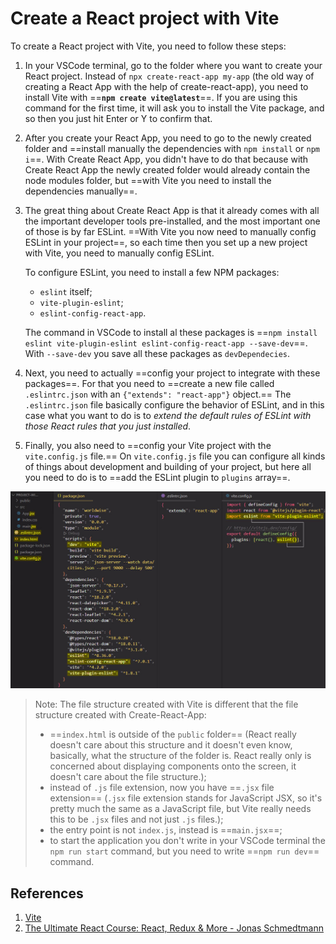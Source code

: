 # Create a React project with Vite

To create a React project with Vite, you need to follow these steps:

1. In your VSCode terminal, go to the folder where you want to create your React project. Instead of `npx create-react-app my-app` (the old way of creating a React App with the help of create-react-app), you need to install Vite with ==**`npm create vite@latest`**==. If you are using this command for the first time, it will ask you to install the Vite package, and so then you just hit Enter or Y to confirm that.

2. After you create your React App, you need to go to the newly created folder and ==install manually the dependencies with `npm install` or `npm i`==. With Create React App, you didn't have to do that because with Create React App the newly created folder would already contain the node modules folder, but ==with Vite you need to install the dependencies manually==.

3. The great thing about Create React App is that it already comes with all the important developer tools pre-installed, and the most important one of those is by far ESLint. ==With Vite you now need to manually config ESLint in your project==, so each time then you set up a new project with Vite, you need to manually config ESLint.

   To configure ESLint, you need to install a few NPM packages:

   - `eslint` itself;
   - `vite-plugin-eslint`;
   - `eslint-config-react-app`.

   The command in VSCode to install al these packages is ==`npm install eslint vite-plugin-eslint eslint-config-react-app --save-dev`==. With `--save-dev` you save all these packages as `devDependecies`.

4. Next, you need to actually ==config your project to integrate with these packages==. For that you need to ==create a new file called `.eslintrc.json` with an `{"extends": "react-app"}` object.== The `.eslintrc.json` file basically configure the behavior of ESLint, and in this case what you want to do is to _extend the default rules of ESLint with those React rules that you just installed_.

5. Finally, you also need to ==config your Vite project with the `vite.config.js` file.== On `vite.config.js` file you can configure all kinds of things about development and building of your project, but here all you need to do is to ==add the ESLint plugin to `plugins` array==.

![create_a_react_project](../../img/create_a_react_project.jpg)

> Note: The file structure created with Vite is different that the file structure created with Create-React-App:
>
> - ==`index.html` is outside of the `public` folder== (React really doesn't care about this structure and it doesn't even know, basically, what the structure of the folder is. React really only is concerned about displaying components onto the screen, it doesn't care about the file structure.);
> - instead of `.js` file extension, now you have ==`.jsx` file extension== (`.jsx` file extension stands for JavaScript JSX, so it's pretty much the same as a JavaScript file, but Vite really needs this to be `.jsx` files and not just `.js` files.);
> -  the entry point is not `index.js`, instead is ==`main.jsx`==;
> - to start the application you don't write in your VSCode terminal the `npm run start` command, but you need to write ==`npm run dev`== command.

## References

1. [Vite](https://vitejs.dev/)
1. [The Ultimate React Course: React, Redux & More - Jonas Schmedtmann](https://www.udemy.com/course/the-ultimate-react-course/)
